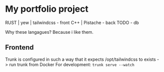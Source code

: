# My portfolio project

RUST | yew | tailwindcss - front
C++ | Pistache - back
TODO - db

Why these langagues? Because i like them.

## Frontend
Trunk is configured in such a way that it expects /opt/tailwindcss to exists -> run trunk from Docker
For development: `trunk serve --watch`

